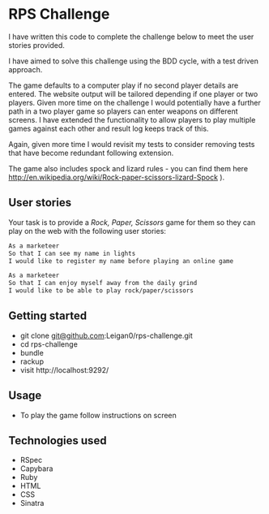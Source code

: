 # RPS Challenge

I have written this code to complete the challenge below to meet the user stories provided.

I have aimed to solve this challenge using the BDD cycle, with a test driven approach.

The game defaults to a computer play if no second player details are entered. The website output will be tailored depending if one player or two players. Given more time on the challenge I would potentially have a further path in a two player game so players can enter weapons on different screens. I have extended the functionality to allow players to play multiple games against each other and result log keeps track of this.

Again, given more time I would revisit my tests to consider removing tests that have become redundant following extension.

The game also includes spock and lizard rules -  you can find them here http://en.wikipedia.org/wiki/Rock-paper-scissors-lizard-Spock ).


User stories
----

Your task is to provide a _Rock, Paper, Scissors_ game for them so they can play on the web with the following user stories:

```sh
As a marketeer
So that I can see my name in lights
I would like to register my name before playing an online game

As a marketeer
So that I can enjoy myself away from the daily grind
I would like to be able to play rock/paper/scissors
```

## Getting started

* git clone git@github.com:Leigan0/rps-challenge.git
* cd rps-challenge
* bundle
* rackup
* visit http://localhost:9292/

## Usage

* To play the game follow instructions on screen

## Technologies used

* RSpec
* Capybara
* Ruby
* HTML
* CSS
* Sinatra
